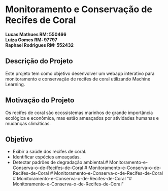 # Monitoramento e Conservação de Recifes de Coral

**Lucas Mathues RM: 550466**  
**Luiza Gomes RM: 97797**  
**Raphael Rodrigues RM: 552432**

## Descrição do Projeto
Este projeto tem como objetivo desenvolver um webapp interativo para monitoramento e conservação de recifes de coral utilizando Machine Learning.

## Motivação do Projeto
Os recifes de coral são ecossistemas marinhos de grande importância ecológica e econômica, mas estão ameaçados por atividades humanas e mudanças climáticas.

## Objetivo
- Exibir a saúde dos recifes de coral.
- Identificar espécies ameaçadas.
- Detectar padrões de degradação ambiental.#   M o n i t o r a m e n t o - e - C o n s e r v a - o - d e - R e c i f e s - d e - C o r a l  
 #   M o n i t o r a m e n t o - e - C o n s e r v a - o - d e - R e c i f e s - d e - C o r a l  
 #   M o n i t o r a m e n t o - e - C o n s e r v a - o - d e - R e c i f e s - d e - C o r a l  
 #   M o n i t o r a m e n t o - e - C o n s e r v a - o - d e - R e c i f e s - d e - C o r a l  
 "# Monitoramento-e-Conserva-o-de-Recifes-de-Coral" 
